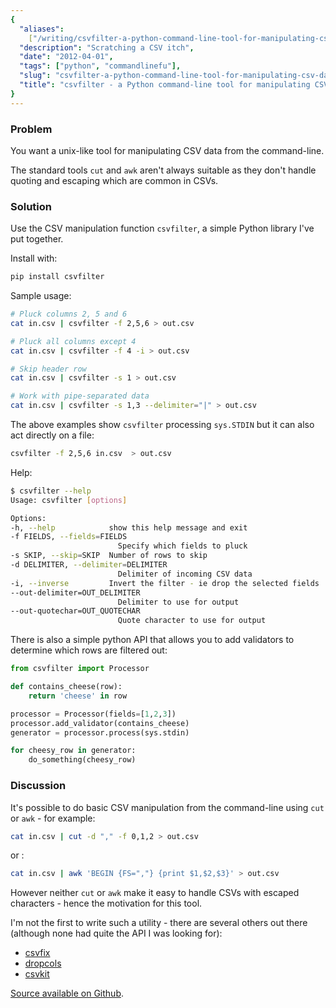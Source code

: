 ```yaml
---
{
  "aliases":
    ["/writing/csvfilter-a-python-command-line-tool-for-manipulating-csv-data"],
  "description": "Scratching a CSV itch",
  "date": "2012-04-01",
  "tags": ["python", "commandlinefu"],
  "slug": "csvfilter-a-python-command-line-tool-for-manipulating-csv-data",
  "title": "csvfilter - a Python command-line tool for manipulating CSV data",
}
---
```


### Problem

You want a unix-like tool for manipulating CSV data from the command-line.

The standard tools `cut` and `awk` aren't always suitable as they don't handle
quoting and escaping which are common in CSVs.

### Solution

Use the CSV manipulation function `csvfilter`, a simple Python library I've put
together.

Install with:

```bash
pip install csvfilter
```

Sample usage:

```bash
# Pluck columns 2, 5 and 6
cat in.csv | csvfilter -f 2,5,6 > out.csv

# Pluck all columns except 4
cat in.csv | csvfilter -f 4 -i > out.csv

# Skip header row
cat in.csv | csvfilter -s 1 > out.csv

# Work with pipe-separated data
cat in.csv | csvfilter -s 1,3 --delimiter="|" > out.csv
```

The above examples show `csvfilter` processing `sys.STDIN` but it can also act
directly on a file:

```bash
csvfilter -f 2,5,6 in.csv  > out.csv
```

Help:

```bash
$ csvfilter --help
Usage: csvfilter [options]

Options:
-h, --help            show this help message and exit
-f FIELDS, --fields=FIELDS
                        Specify which fields to pluck
-s SKIP, --skip=SKIP  Number of rows to skip
-d DELIMITER, --delimiter=DELIMITER
                        Delimiter of incoming CSV data
-i, --inverse         Invert the filter - ie drop the selected fields
--out-delimiter=OUT_DELIMITER
                        Delimiter to use for output
--out-quotechar=OUT_QUOTECHAR
                        Quote character to use for output
```

There is also a simple python API that allows you to add validators to determine
which rows are filtered out:

```python
from csvfilter import Processor

def contains_cheese(row):
    return 'cheese' in row

processor = Processor(fields=[1,2,3])
processor.add_validator(contains_cheese)
generator = processor.process(sys.stdin)

for cheesy_row in generator:
    do_something(cheesy_row)
```

### Discussion

It's possible to do basic CSV manipulation from the command-line using `cut` or
`awk` - for example:

```bash
cat in.csv | cut -d "," -f 0,1,2 > out.csv
```

or :

```bash
cat in.csv | awk 'BEGIN {FS=","} {print $1,$2,$3}' > out.csv
```

However neither `cut` or `awk` make it easy to handle CSVs with escaped
characters - hence the motivation for this tool.

I'm not the first to write such a utility - there are several others out there
(although none had quite the API I was looking for):

- [csvfix](https://bitbucket.org/neilb/csvfix/src)
- [dropcols](http://pypi.python.org/pypi/dropcols)
- [csvkit](https://github.com/onyxfish/csvkit)

[Source available on Github](http://github.com/codeinthehole/csvfilter).
